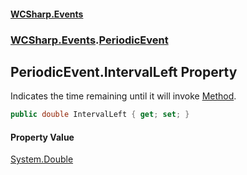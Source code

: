 #### [WCSharp.Events](index.md 'index')
### [WCSharp.Events](WCSharp.Events.md 'WCSharp.Events').[PeriodicEvent](WCSharp.Events.PeriodicEvent.md 'WCSharp.Events.PeriodicEvent')

## PeriodicEvent.IntervalLeft Property

Indicates the time remaining until it will invoke [Method](WCSharp.Events.PeriodicEvent.Method.md 'WCSharp.Events.PeriodicEvent.Method').

```csharp
public double IntervalLeft { get; set; }
```

#### Property Value
[System.Double](https://docs.microsoft.com/en-us/dotnet/api/System.Double 'System.Double')